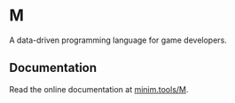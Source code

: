 # M

A data-driven programming language for game developers.

## Documentation

Read the online documentation at
[minim.tools/M](https://minim.tools/M).
